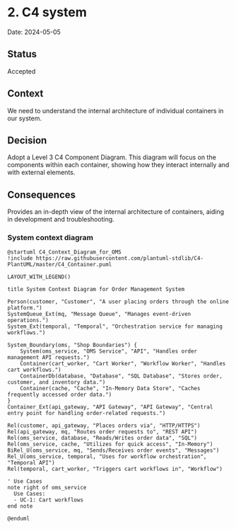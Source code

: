 # 2. C4 system

Date: 2024-05-05

## Status

Accepted

## Context

We need to understand the internal architecture of individual containers in our system.

## Decision

Adopt a Level 3 C4 Component Diagram. This diagram will focus on the components within each container,
showing how they interact internally and with external elements.

## Consequences

Provides an in-depth view of the internal architecture of containers, aiding in development and troubleshooting.

### System context diagram

```plantuml
@startuml C4_Context_Diagram_for_OMS
!include https://raw.githubusercontent.com/plantuml-stdlib/C4-PlantUML/master/C4_Container.puml

LAYOUT_WITH_LEGEND()

title System Context Diagram for Order Management System

Person(customer, "Customer", "A user placing orders through the online platform.")
SystemQueue_Ext(mq, "Message Queue", "Manages event-driven operations.")
System_Ext(temporal, "Temporal", "Orchestration service for managing workflows.")

System_Boundary(oms, "Shop Boundaries") {
    System(oms_service, "OMS Service", "API", "Handles order management API requests.")
    Container(cart_worker, "Cart Worker", "Workflow Worker", "Handles cart workflows.")
    ContainerDb(database, "Database", "SQL Database", "Stores order, customer, and inventory data.")
    Container(cache, "Cache", "In-Memory Data Store", "Caches frequently accessed order data.")
}
Container_Ext(api_gateway, "API Gateway", "API Gateway", "Central entry point for handling order-related requests.")

Rel(customer, api_gateway, "Places orders via", "HTTP/HTTPS")
Rel(api_gateway, mq, "Routes order requests to", "REST API")
Rel(oms_service, database, "Reads/Writes order data", "SQL")
Rel(oms_service, cache, "Utilizes for quick access", "In-Memory")
BiRel_U(oms_service, mq, "Sends/Receives order events", "Messages")
Rel_U(oms_service, temporal, "Uses for workflow orchestration", "Temporal API")
Rel(temporal, cart_worker, "Triggers cart workflows in", "Workflow")

' Use Cases
note right of oms_service
  Use Cases:
  - UC-1: Cart workflows
end note

@enduml
```
